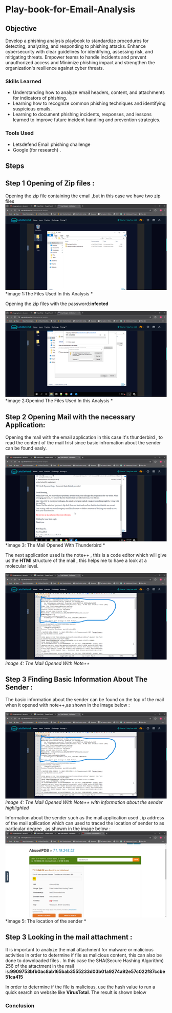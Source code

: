 # Play-book-for-Email-Analysis
## Objective
Develop a phishing analysis playbook to standardize procedures for detecting, analyzing, and responding to phishing attacks. Enhance cybersecurity with clear guidelines for identifying, assessing risk, and mitigating threats. Empower teams to handle incidents and prevent unauthorized access and Minimize phishing impact and strengthen the organization's resilience against cyber threats.
### Skills Learned
- Understanding how to analyze email headers, content, and attachments for indicators of phishing.
- Learning how to recognize common phishing techniques and identifying suspicious emails.
- Learning to document phishing incidents, responses, and lessons learned to improve future incident handling and prevention strategies.
### Tools Used
- Letsdefend Email phishing  challenge
- Google (for research) .
## Steps
## Step 1 Opening of Zip files :
Opening the zip file containing the email ,but in this case we have two zip files 
![Alt The Files Used In this Analysis](https://github.com/Adegbenga-111/Play-book-for-Email-Analysis/blob/main/Email%20Analysis%20-%20LetsDefend%20-%20Google%20Chrome%205_2_2024%201_08_17%20PM.png)
*image 1:The Files Used In this Analysis *

Opening the zip files with the password:**infected**

![Alt Openind The Files Used In this Analysis](https://github.com/Adegbenga-111/Play-book-for-Email-Analysis/blob/main/Email%20Analysis%20-%20LetsDefend%20-%20Google%20Chrome%205_2_2024%201_12_11%20PM.png)
*image 2:Openind The Files Used In this Analysis *

## Step 2 Opening Mail with the necessary Application:
Opening the mail with the email application in this case it's thunderbird , to read the content of the mail frist since basic infromation about the sender can be found easly.

![Alt The Mail Opened With Thunderbird](https://github.com/Adegbenga-111/Play-book-for-Email-Analysis/blob/main/Email%20Analysis%20-%20LetsDefend%20-%20Google%20Chrome%205_2_2024%201_31_21%20PM.png)
*image 3: The Mail Opened With Thunderbird *

  The next application used is the note++ , this is a code editor which will give us the **HTMl** structure of the mail , this helps me to have a look at a molecular level.

  ![Alt The Mail Opened With Note++](https://github.com/Adegbenga-111/Play-book-for-Email-Analysis/blob/main/Email%20Analysis%20-%20LetsDefend%20-%20Google%20Chrome%205_2_2024%201_16_23%20PM.png)
*image 4: The Mail Opened With Note++*

 ## Step 3 Finding Basic Information About The Sender :
 The basic information about the sender can be found on the top of the mail when it opened with note++,as shown in the image below :
 
 ![Alt The Mail Opened With Note++ with information about the sender highlighted](https://github.com/Adegbenga-111/Play-book-for-Email-Analysis/blob/main/meme.png)
*image 4: The Mail Opened With Note++ with information about the sender highlighted*

Information about the sender such as the mail application used , ip address of the mail apllication which can used to traced the location of sender to as particular degree , as showm in the image below :
 ![The location of the sender](https://github.com/Adegbenga-111/Play-book-for-Email-Analysis/blob/main/Email%20Analysis%20-%20LetsDefend%20-%20Google%20Chrome%205_2_2024%201_43_04%20PM.png)
*image 5: The location of the sender *

## Step 3 Looking in the mail attachment :
It is important to analyze the mail attachment for malware or malicious activities in order to determine if file as malicious content, this can also be done to downloaded files . 
In this case the SHA(Secure Hashing Algorithm) 256 of the attactment in the mail is:**9909753bfb0ac8ab165bab3555233d03b01a9274a92e57c022f87ccbe51ca415**

In order to determine if the file is malicious, use the hash value to run a quick search on website like **VirusTotal**. The result is shown below





### Conclusion





